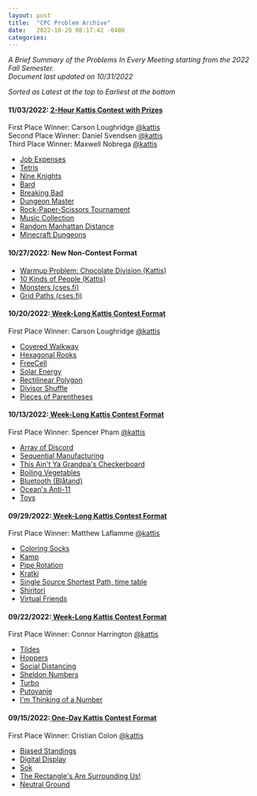 ```yaml
---
layout: post
title:  "CPC Problem Archive"
date:   2022-10-28 08:17:42 -0400
categories: 
---
```

*A Brief Summary of the Problems In Every Meeting starting from the 2022 Fall Semester.*  
*Document last updated on 10/31/2022*

*Sorted as Latest at the top to Earliest at the bottom*

#### 11/03/2022: <a href = "https://open.kattis.com/contests/vsrcu6/"> 2-Hour Kattis Contest with Prizes</a><br>
First Place Winner: Carson Loughridge <a href="https://open.kattis.com/users/carson-loughridge">@kattis</a><br>
Second Place Winner: Daniel Svendsen <a href="https://open.kattis.com/users/daniel-svendsen">@kattis</a><br>
Third Place Winner: Maxwell Nobrega <a href="https://open.kattis.com/users/maxwell-nobrega">@kattis</a><br>
<ul>
	<li><a href = "https://open.kattis.com/problems/jobexpenses">Job Expenses</a></li>
	<li><a href = "https://open.kattis.com/problems/tetris">Tetris</a></li>
	<li><a href = "https://open.kattis.com/problems/nineknights">Nine Knights</a></li>
	<li><a href = "https://open.kattis.com/problems/bard">Bard</a></li>
	<li><a href = "https://open.kattis.com/problems/breakingbad">Breaking Bad</a></li>
	<li><a href = "https://open.kattis.com/problems/dungeon">Dungeon Master</a></li>
	<li><a href = "https://open.kattis.com/problems/rockpaperscissors">Rock-Paper-Scissors Tournament</a></li>
	<li><a href = "https://open.kattis.com/problems/musiccollection">Music Collection</a></li>
	<li><a href = "https://open.kattis.com/problems/randommanhattan">Random Manhattan Distance</a></li>
	<li><a href = "https://open.kattis.com/problems/minecraftdungeons">Minecraft Dungeons</a></li>
</ul>


#### 10/27/2022: New Non-Contest Format
<ul>
	<li><a href = "https://open.kattis.com/problems/chocolatedivision">Warmup Problem: Chocolate Division (Kattis)</a></li>
	<li><a href = "https://open.kattis.com/problems/10kindsofpeople">10 Kinds of People (Kattis)</a></li>
	<li><a href = "https://cses.fi/problemset/task/1194">Monsters (cses.fi)</a></li>
	<li><a href = "https://cses.fi/problemset/task/1638">Grid Paths (cses.fi)</a></li>
</ul>
 
 
#### 10/20/2022:<a href = "https://open.kattis.com/contests/pwfxjv"> Week-Long Kattis Contest Format</a><br>
First Place Winner: Carson Loughridge <a href="https://open.kattis.com/users/carson-loughridge">@kattis</a><br>
<ul>
	<li><a href = "https://open.kattis.com/problems/coveredwalkway">Covered Walkway</a></li>
	<li><a href = "https://open.kattis.com/problems/hexagonalrooks">Hexagonal Rooks</a></li>
	<li><a href = "https://open.kattis.com/problems/freecell">FreeCell</a></li>
	<li><a href = "https://open.kattis.com/problems/solarenergy">Solar Energy</a></li>
	<li><a href = "https://open.kattis.com/problems/rectilinear">Rectilinear Polygon</a></li>
	<li><a href = "https://open.kattis.com/problems/divisorshuffle">Divisor Shuffle</a></li>
	<li><a href = "https://open.kattis.com/problems/piecesofparentheses">Pieces of Parentheses</a></li>
</ul>


#### 10/13/2022:<a href = "https://open.kattis.com/contests/x3jzw8"> Week-Long Kattis Contest Format</a><br>
First Place Winner: Spencer Pham <a href="https://open.kattis.com/users/spencer-pham">@kattis</a><br>
<ul>
	<li><a href="https://open.kattis.com/problems/arrayofdiscord">Array of Discord</a></li>
	<li><a href="https://open.kattis.com/problems/sequentialmanufacturing">Sequential Manufacturing</a></li>
	<li><a href="https://open.kattis.com/problems/thisaintyourgrandpascheckerboard">This Ain't Ya Grandpa's Checkerboard</a></li>
	<li><a href="https://open.kattis.com/problems/vegetables">Boiling Vegetables</a></li>
	<li><a href="https://open.kattis.com/problems/bluetooth">Bluetooth (Blåtand)</a></li>
	<li><a href="https://open.kattis.com/problems/anti11">Ocean's Anti-11</a></li>
	<li><a href="https://open.kattis.com/problems/toys">Toys</a></li>
</ul>

#### 09/29/2022:<a href = "https://open.kattis.com/contests/onp7ce"> Week-Long Kattis Contest Format</a><br>
First Place Winner: Matthew Laflamme <a href="https://open.kattis.com/users/matthew-laflamme">@kattis</a><br>
<ul>
	<li><a href="https://open.kattis.com/problems/color">Coloring Socks</a></li>
	<li><a href="https://open.kattis.com/problems/kamp">Kamp</a></li>
	<li><a href="https://open.kattis.com/problems/piperotation">Pipe Rotation</a></li>
	<li><a href="https://open.kattis.com/problems/kratki">Kratki</a></li>
	<li><a href="https://open.kattis.com/problems/shortestpath2">Single Source Shortest Path, time table</a></li>
	<li><a href="https://open.kattis.com/problems/shiritori">Shiritori</a></li>
	<li><a href="https://open.kattis.com/problems/virtualfriends">Virtual Friends</a></li>
</ul>

#### 09/22/2022:<a href = "https://open.kattis.com/contests/vwafm3"> Week-Long Kattis Contest Format</a><br>
First Place Winner: Connor Harrington <a href="https://open.kattis.com/users/connor-harrington">@kattis</a><br>
<ul>
	<li><a href="https://open.kattis.com/problems/tildes">Tildes</a></li>
	<li><a href="https://open.kattis.com/problems/hoppers">Hoppers</a></li>
	<li><a href="https://open.kattis.com/problems/socialdistancing2">Social Distancing</a></li>
	<li><a href="https://open.kattis.com/problems/sheldon">Sheldon Numbers</a></li>
	<li><a href="https://open.kattis.com/problems/turbo">Turbo</a></li>
	<li><a href="https://open.kattis.com/problems/putovanje">Putovanje</a></li>
	<li><a href="https://open.kattis.com/problems/thinkingofanumber">I'm Thinking of a Number</a></li>
</ul>

#### 09/15/2022:<a href = "https://open.kattis.com/contests/x7ys9i"> One-Day Kattis Contest Format</a><br>
First Place Winner: Cristian Colon <a href="https://open.kattis.com/users/cecolon">@kattis</a><br>
<ul>
	<li><a href="https://open.kattis.com/problems/standings">Biased Standings</a></li>
	<li><a href="https://open.kattis.com/problems/display">Digital Display</a></li>
	<li><a href="https://open.kattis.com/problems/sok">Sok</a></li>
	<li><a href="https://open.kattis.com/problems/rectanglesurrounding">The Rectangle's Are Surrounding Us!</a></li>
	<li><a href="https://open.kattis.com/problems/neutralground">Neutral Ground</a></li>
</ul>

